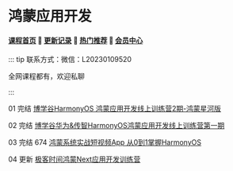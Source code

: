 # 鸿蒙应用开发

#### [**课程首页**](../../README.md) 💖 [**更新记录**](./gxjl-2024.md) 💖 [**热门推荐**](./rmtj.md) 💖 [**会员中心**](./vip.md)

::: tip
联系方式：微信：L20230109520

全网课程都有，欢迎私聊

:::

01 完结 [博学谷HarmonyOS 鸿蒙应用开发线上训练营2期-鸿蒙星河版](https://www.boxuegu.com/live/detail-10049.html)

02 完结 [博学谷华为&传智HarmonyOS鸿蒙应用开发线上训练营第一期](https://m.boxuegu.com/live/detail-10031)

03 完结 674 [鸿蒙系统实战短视频App 从0到1掌握HarmonyOS](https://coding.m.imooc.com/classindex.html?cid=674)

04 更新 [极客时间鸿蒙Next应用开发训练营](https://u.geekbang.org/subject/harmonyos?utm_source=u_nav_web&utm_medium=u_nav_web&utm_term=u_nav_web&gk_cus_user_wechat=university)